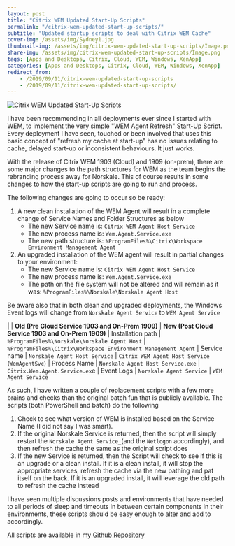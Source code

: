 ```yaml
---
layout: post
title: "Citrix WEM Updated Start-Up Scripts"
permalink: "/citrix-wem-updated-start-up-scripts/"
subtitle: "Updated startup scripts to deal with Citrix WEM Cache"
cover-img: /assets/img/Sydney1.jpg
thumbnail-img: /assets/img/citrix-wem-updated-start-up-scripts/Image.png
share-img: /assets/img/citrix-wem-updated-start-up-scripts/Image.png
tags: [Apps and Desktops, Citrix, Cloud, WEM, Windows, XenApp]
categories: [Apps and Desktops, Citrix, Cloud, WEM, Windows, XenApp]
redirect_from: 
    - /2019/09/11/citrix-wem-updated-start-up-scripts
    - /2019/09/11/citrix-wem-updated-start-up-scripts/
---
```


![Citrix WEM Updated Start-Up Scripts]({{site.baseurl}}/assets/img/citrix-wem-updated-start-up-scripts/Image.png)

I have been recommending in all deployments ever since I started with WEM, to implement the very simple "WEM Agent Refresh" Start-Up Script. Every deployment I have seen, touched or been involved that uses this basic concept of "refresh my cache at start-up" has no issues relating to cache, delayed start-up or inconsistent behaviours. It just works.

With the release of Citrix WEM 1903 (Cloud) and 1909 (on-prem), there are some major changes to the path structures for WEM as the team begins the rebranding process away for Norskale. This of course results in some changes to how the start-up scripts are going to run and process.

The following changes are going to occur so be ready:

1.  A new clean installation of the WEM Agent will result in a complete change of Service Names and Folder Structures as below
    *  The new Service name is: `Citrix WEM Agent Host Service`
    *  The new process name is: `Wem.Agent.Service.exe`
    *  The new path structure is: `%ProgramFiles%\Citrix\Workspace Environment Management Agent`
2.  An upgraded installation of the WEM agent will result in partial changes to your environment:
    *  The new Service name is: `Citrix WEM Agent Host Service`
    *  The new process name is: `Wem.Agent.Service.exe`
    *  The path on the file system will not be altered and will remain as it was: `%ProgramFiles%\Norskale\Norskale Agent Host`

Be aware also that in both clean and upgraded deployments, the Windows Event logs will change from `Norskale Agent Service` to `WEM Agent Service`

| | **Old (Pre Cloud Service 1903 and On-Prem 1909)** | **New (Post Cloud Service 1903 and On-Prem 1909)**
| Installation path | `%ProgramFiles%\Norskale\Norskale Agent Host` | `%ProgramFiles%\Citrix\Workspace Environment Management Agent`
| Service name | `Norskale Agent Host Service` | `Citrix WEM Agent Host Service` (`WemAgentSvc`)
| Process Name | `Norskale Agent Host Service.exe` | `Citrix.Wem.Agent.Service.ex`e
| Event Logs | `Norskale Agent Service` | `WEM Agent Service`

As such, I have written a couple of replacement scripts with a few more brains and checks than the original batch fun that is publicly available. The scripts (both PowerShell and batch) do the following

1.  Check to see what version of WEM is installed based on the Service Name (I did not say I was smart).
2.  If the original Norskale Service is returned, then the script will simply restart the `Norskale Agent Service_`(and the `Netlogon` accordingly), and then refresh the cache the same as the original script does
3.  If the new Service is returned, then the Script will check to see if this is an upgrade or a clean install. If it is a clean install, it will stop the appropriate services, refresh the cache via the new pathing and pat itself on the back. If it is an upgraded install, it will leverage the old path to refresh the cache instead

I have seen multiple discussions posts and environments that have needed to all periods of sleep and timeouts in between certain components in their environments, these scripts should be easy enough to alter and add to accordingly.

All scripts are available in my [Github Repository](https://github.com/JamesKindon/Citrix/tree/master/Citrix%20WEM%20Startup%20Scripts)
